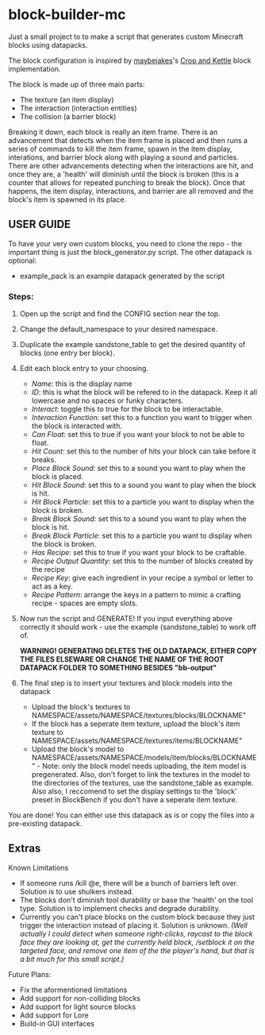 # block-builder-mc
Just a small project to to make a script that generates custom Minecraft blocks using datapacks.


The block configuration is inspired by [maybejakes](https://github.com/maybejake)'s [Crop and Kettle](https://github.com/maybejake/crop-and-kettle) block implementation.

The block is made up of three main parts:
- The texture (an item display)
- The interaction (interaction entities)
- The collision (a barrier block)

Breaking it down, each block is really an item frame. There is an advancement that detects when the item frame is placed and then runs a series of commands to kill the item frame, spawn in the item display, interations, and barrier block along with playing a sound and particles. There are other advancements detecting when the interactions are hit, and once they are, a 'health' will diminish until the block is broken (this is a counter that allows for repeated punching to break the block). Once that happens, the item display, interactions, and barrier are all removed and the block's item is spawned in its place.

## USER GUIDE

To have your very own custom blocks, you need to clone the repo - the important thing is just the block_generator.py script. The other datapack is optional:
 - example_pack is an example datapack generated by the script

### Steps:
1. Open up the script and find the CONFIG section near the top.
2. Change the default_namespace to your desired namespace.
3. Duplicate the example sandstone_table to get the desired quantity of blocks (one entry ber block).
4. Edit each block entry to your choosing.
    - _Name_: this is the display name
    - _ID_: this is what the block will be refered to in the datapack. Keep it all lowercase and no spaces or funky characters.
    - _Interact_: toggle this to true for the block to be interactable.
    - _Interaction Function_: set this to a function you want to trigger when the block is interacted with.
    - _Can Float_: set this to true if you want your block to not be able to float.
    - _Hit Count_: set this to the number of hits your block can take before it breaks.
    - _Place Block Sound_: set this to a sound you want to play when the block is placed.
    - _Hit Block Sound_: set this to a sound you want to play when the block is hit.
    - _Hit Block Particle_: set this to a particle you want to display when the block is broken.
    - _Break Block Sound_: set this to a sound you want to play when the block is hit.
    - _Break Block Particle_: set this to a particle you want to display when the block is broken.
    - _Has Recipe_: set this to true if you want your block to be craftable.
    - _Recipe Output Quantity_: set this to the number of blocks created by the recipe
    - _Recipe Key_: give each ingredient in your recipe a symbol or letter to act as a key.
    - _Recipe Pattern_: arrange the keys in a pattern to mimic a crafting recipe - spaces are empty slots.
 
5. Now run the script and GENERATE! If you input everything above correctly it should work - use the example (sandstone_table) to work off of.
 
   **WARNING! GENERATING DELETES THE OLD DATAPACK, EITHER COPY THE FILES ELSEWARE OR CHANGE THE NAME OF THE ROOT DATAPACK FOLDER TO SOMETHING BESIDES "bb-output"**

6. The final step is to insert your textures and block models into the datapack
    - Upload the block's textures to NAMESPACE/assets/NAMESPACE/textures/blocks/BLOCKNAME"
    - If the block has a seperate item texture, upload the block's item texture to NAMESPACE/assets/NAMESPACE/textures/items/BLOCKNAME"
    - Upload the block's model to NAMESPACE/assets/NAMESPACE/models/item/blocks/BLOCKNAME" - Note: only the block model needs uploading, the item model is pregenerated. Also, don't forget to link the textures in the model to the directories of the textures, use the sandstone_table as example. Also also, I reccomend to set the display settings to the 'block' preset in BlockBench if you don't have a seperate item texture.

You are done! You can either use this datapack as is or copy the files into a pre-existing datapack.

## Extras

Known Limitations
- If someone runs /kill @e, there will be a bunch of barriers left over. Solution is to use shulkers instead.
- The blocks don't diminish tool durability or base the 'health' on the tool type. Solution is to implement checks and degrade durability.
- Currently you can't place blocks on the custom block because they just trigger the interaction instead of placing it. Solution is unknown. _(Well actually I could detect when someone right-clicks, raycast to the block face they are looking at, get the currently held block, /setblock it on the targeted face, and remove one item of the the player's hand, but that is a bit much for this small script.)_

Future Plans:
- Fix the aformentioned limitations
- Add support for non-colliding blocks
- Add support for light source blocks
- Add support for Lore
- Build-in GUI interfaces
